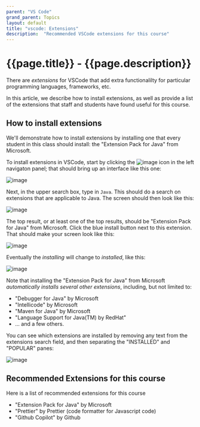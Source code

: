 ```yaml
---
parent: "VS Code"
grand_parent: Topics
layout: default
title: "vscode: Extensions"
description:  "Recommended VSCode extensions for this course"
---
```


# {{page.title}} - {{page.description}}

There are *extensions* for VSCode that add extra functionalilty for particular programming languages, frameworks, etc.

In this article, we describe how to install extensions, as well as provide a list of the extensions that staff and students have found useful for this course.

## How to install extensions

We'll demonstrate how to install extensions by installing one that every student in this class should install: the "Extension Pack for Java" from Microsoft.

To install extensions in VSCode, start by clicking the ![image](https://github.com/user-attachments/assets/0b2fdb6f-8973-432e-a50c-a27493a42e66) icon in the left navigaton panel; that should bring
up an interface like this one:

![image](https://github.com/user-attachments/assets/6a02a37e-9822-4bdf-8260-1a1c940f7886)

Next, in the upper search box, type in `Java`.  This should do a search on extensions that are applicable to Java.  The screen should then look like this:

![image](https://github.com/user-attachments/assets/980a3e41-ea95-4a98-a38d-416a88912381)

The top result, or at least one of the top results, should be "Extension Pack for Java" from Microsoft.  Click the blue install button next to this extension. That should make your
screen look like this:

![image](https://github.com/user-attachments/assets/97919fc3-b3f8-4632-8e37-a8cd85ff1f98)

Eventually the *installing* will change to *installed*, like this:

![image](https://github.com/user-attachments/assets/b0606411-f7b6-43f8-8c8d-ab3765c5abb9)

Note that installing the "Extension Pack for Java" from Microsoft *automatically installs several other extensions*, including, but not limited to:
* "Debugger for Java" by Microsoft
* "Intellicode" by Microsoft
* "Maven for Java" by Microsoft
* "Language Support for Java(TM) by RedHat"
* ... and a few others.

You can see which extensions are installed by removing any text from the extensions search field, and then separating the "INSTALLED" and "POPULAR" panes:

![image](https://github.com/user-attachments/assets/724b8ab1-b0e1-440c-8ba8-7c48511aaaa3)


## Recommended Extensions for this course

Here is a list of recommended extensions for this course
* "Extension Pack for Java" by Microsoft 
* "Prettier" by Prettier (code formatter for Javascript code)
* "Github Copilot" by Github
